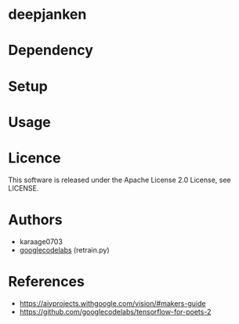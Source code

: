 # deepjanken


# Dependency


# Setup

# Usage

# Licence
This software is released under the Apache License 2.0 License, see LICENSE.


# Authors
- karaage0703
- [googlecodelabs](https://github.com/googlecodelabs) (retrain.py)

# References
- https://aiyprojects.withgoogle.com/vision/#makers-guide
- https://github.com/googlecodelabs/tensorflow-for-poets-2
